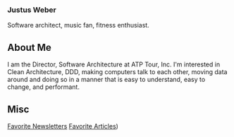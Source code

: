 ### Justus Weber
Software architect, music fan, fitness enthusiast.

## About Me
I am the Director, Software Architecture at ATP Tour, Inc.  I'm interested in Clean Architecture, DDD, making computers talk to each other, moving data around and doing so in a manner that is easy to understand, easy to change, and performant.

## Misc
[Favorite Newsletters]([https://gist.github.com/justusweber](https://gist.github.com/justusweber/7dd049c68a3da11623d3bbc512e25b18))
[Favorite Articles]([https://gist.github.com/justusweber/c55bb96eebccdf1361676d7273d6846c))

<!--
**justusweber/justusweber** is a ✨ _special_ ✨ repository because its `README.md` (this file) appears on your GitHub profile.

Here are some ideas to get you started:

- 🔭 I’m currently working on ...
- 🌱 I’m currently learning ...
- 👯 I’m looking to collaborate on ...
- 🤔 I’m looking for help with ...
- 💬 Ask me about ...
- 📫 How to reach me: ...
- 😄 Pronouns: ...
- ⚡ Fun fact: ...
-->
